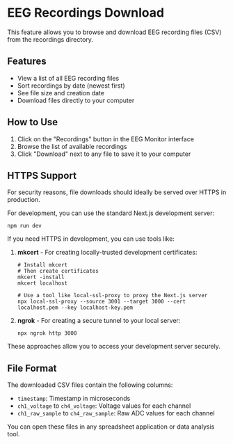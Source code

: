 # EEG Recordings Download

This feature allows you to browse and download EEG recording files (CSV) from the recordings directory.

## Features

- View a list of all EEG recording files
- Sort recordings by date (newest first)
- See file size and creation date
- Download files directly to your computer

## How to Use

1. Click on the "Recordings" button in the EEG Monitor interface
2. Browse the list of available recordings
3. Click "Download" next to any file to save it to your computer

## HTTPS Support

For security reasons, file downloads should ideally be served over HTTPS in production.

For development, you can use the standard Next.js development server:
```
npm run dev
```

If you need HTTPS in development, you can use tools like:

1. **mkcert** - For creating locally-trusted development certificates:
   ```
   # Install mkcert
   # Then create certificates
   mkcert -install
   mkcert localhost
   
   # Use a tool like local-ssl-proxy to proxy the Next.js server
   npx local-ssl-proxy --source 3001 --target 3000 --cert localhost.pem --key localhost-key.pem
   ```

2. **ngrok** - For creating a secure tunnel to your local server:
   ```
   npx ngrok http 3000
   ```

These approaches allow you to access your development server securely.

## File Format

The downloaded CSV files contain the following columns:

- `timestamp`: Timestamp in microseconds
- `ch1_voltage` to `ch4_voltage`: Voltage values for each channel
- `ch1_raw_sample` to `ch4_raw_sample`: Raw ADC values for each channel

You can open these files in any spreadsheet application or data analysis tool.
